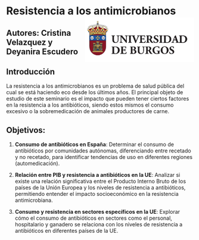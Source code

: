 # Resistencia a los antimicrobianos <img src='INPUT/IMAGENES/universidad_burgos.jpg' align="right" height="120" />
## Autores: Cristina Velazquez y Deyanira Escudero
## Introducción
La resistencia a los antimicrobianos es un problema de salud pública del cual se está haciendo eco desde los últimos años. 
El principal objeto de estudio de este seminario es el impacto que pueden tener ciertos factores en la resistencia a los antibióticos, siendo estos mismos el consumo excesivo o la sobremedicación de animales productores de carne.

## Objetivos:
1. **Consumo de antibióticos en España**: Determinar el consumo de antibióticos por comunidades autónomas, diferenciando entre recetado y no recetado, para identificar tendencias de uso en diferentes regiones (automedicación).
   
2. **Relación entre PIB y resistencia a antibióticos en la UE**: Analizar si existe una relación significativa entre el Producto Interno Bruto de los países de la Unión Europea y los niveles de resistencia a antibióticos, permitiendo entender el impacto socioeconómico en la resistencia antimicrobiana.

3. **Consumo y resistencia en sectores específicos en la UE**: Explorar cómo el consumo de antibióticos en sectores como el personal, hospitalario y ganadero se relaciona con los niveles de resistencia a antibióticos en diferentes países de la UE.

